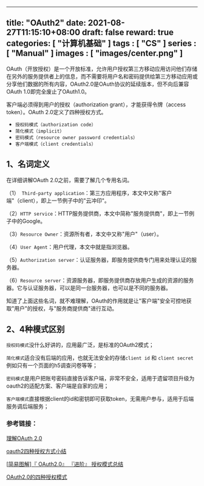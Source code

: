 
---
title: "OAuth2"
date: 2021-08-27T11:15:10+08:00
draft: false
reward: true
categories: [
"计算机基础"
]
tags : [
"CS"
]
series : [
"Manual"
]
images : [
"images/center.png"
]
---

[comment]: <> (# OAuth2)

OAuth（开放授权）是一个开放标准，允许用户授权第三方移动应用访问他们存储在另外的服务提供者上的信息，而不需要将用户名和密码提供给第三方移动应用或分享他们数据的所有内容，OAuth2.0是OAuth协议的延续版本，但不向后兼容OAuth 1.0即完全废止了OAuth1.0。

客户端必须得到用户的授权（authorization grant），才能获得令牌（access token）。OAuth 2.0定义了四种授权方式。

- `授权码模式（authorization code）`
- `简化模式（implicit）`
- `密码模式（resource owner password credentials）`
- `客户端模式（client credentials）`

## 1、名词定义

在详细讲解OAuth 2.0之前，需要了解几个专用名词。

（1）` Third-party application`：第三方应用程序，本文中又称"客户端"（client），即上一节例子中的"云冲印"。

（2）`HTTP service`：HTTP服务提供商，本文中简称"服务提供商"，即上一节例子中的Google。

（3）`Resource Owner`：资源所有者，本文中又称"用户"（user）。

（4）`User Agent`：用户代理，本文中就是指浏览器。

（5）`Authorization server`：认证服务器，即服务提供商专门用来处理认证的服务器。

（6）`Resource server`：资源服务器，即服务提供商存放用户生成的资源的服务器。它与认证服务器，可以是同一台服务器，也可以是不同的服务器。

知道了上面这些名词，就不难理解，OAuth的作用就是让"客户端"安全可控地获取"用户"的授权，与"服务商提供商"进行互动。

## 2、4种模式区别

`授权码模式`没什么好讲的，应用最广泛，是标准的OAuth2模式；

`简化模式`适合没有后端的应用，也就无法安全的存储`client id` 和 `client secret` 例如只有一个页面的h5调查问卷等等；

`密码模式`是用户把账号密码直接告诉客户端，非常不安全，适用于遗留项目升级为oauth2的适配方案、客户端是自家的应用；

`客户端模式`直接根据client的id和密钥即可获取token，无需用户参与，适用于后端服务调后端服务；

### 参考链接：

[理解OAuth 2.0](https://www.ruanyifeng.com/blog/2014/05/oauth_2_0.html)

[oauth2四种授权方式小结](https://segmentfault.com/a/1190000012332319)

[[简易图解\]『 OAuth2.0』 『进阶』 授权模式总结](https://learnku.com/articles/20082)

[OAuth2.0的四种授权模式](https://www.cnblogs.com/alittlesmile/p/11531577.html)
